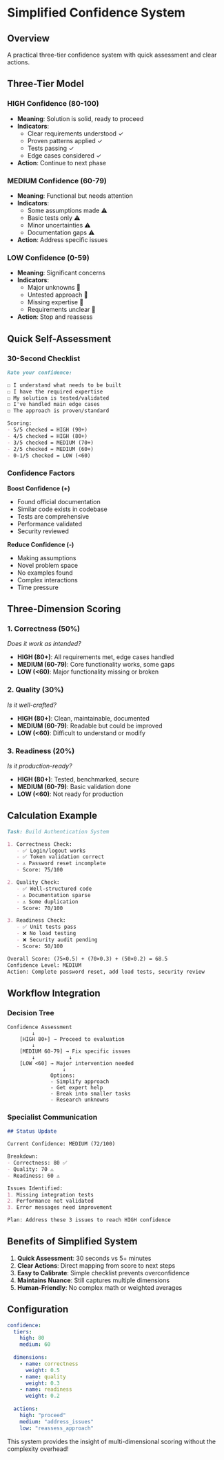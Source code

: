 # Simplified Confidence System

## Overview
A practical three-tier confidence system with quick assessment and clear actions.

## Three-Tier Model

### HIGH Confidence (80-100)
- **Meaning**: Solution is solid, ready to proceed
- **Indicators**: 
  - Clear requirements understood ✓
  - Proven patterns applied ✓
  - Tests passing ✓
  - Edge cases considered ✓
- **Action**: Continue to next phase

### MEDIUM Confidence (60-79)  
- **Meaning**: Functional but needs attention
- **Indicators**:
  - Some assumptions made ⚠️
  - Basic tests only ⚠️
  - Minor uncertainties ⚠️
  - Documentation gaps ⚠️
- **Action**: Address specific issues

### LOW Confidence (0-59)
- **Meaning**: Significant concerns
- **Indicators**:
  - Major unknowns 🛑
  - Untested approach 🛑
  - Missing expertise 🛑
  - Requirements unclear 🛑
- **Action**: Stop and reassess

## Quick Self-Assessment

### 30-Second Checklist
```markdown
Rate your confidence:

☐ I understand what needs to be built
☐ I have the required expertise
☐ My solution is tested/validated  
☐ I've handled main edge cases
☐ The approach is proven/standard

Scoring:
- 5/5 checked = HIGH (90+)
- 4/5 checked = HIGH (80+)
- 3/5 checked = MEDIUM (70+)
- 2/5 checked = MEDIUM (60+)
- 0-1/5 checked = LOW (<60)
```

### Confidence Factors

**Boost Confidence (+)**
- Found official documentation
- Similar code exists in codebase
- Tests are comprehensive
- Performance validated
- Security reviewed

**Reduce Confidence (-)**
- Making assumptions
- Novel problem space
- No examples found
- Complex interactions
- Time pressure

## Three-Dimension Scoring

### 1. Correctness (50%)
*Does it work as intended?*

- **HIGH (80+)**: All requirements met, edge cases handled
- **MEDIUM (60-79)**: Core functionality works, some gaps
- **LOW (<60)**: Major functionality missing or broken

### 2. Quality (30%)
*Is it well-crafted?*

- **HIGH (80+)**: Clean, maintainable, documented
- **MEDIUM (60-79)**: Readable but could be improved
- **LOW (<60)**: Difficult to understand or modify

### 3. Readiness (20%)
*Is it production-ready?*

- **HIGH (80+)**: Tested, benchmarked, secure
- **MEDIUM (60-79)**: Basic validation done
- **LOW (<60)**: Not ready for production

## Calculation Example

```markdown
Task: Build Authentication System

1. Correctness Check:
   - ✅ Login/logout works
   - ✅ Token validation correct
   - ⚠️ Password reset incomplete
   - Score: 75/100

2. Quality Check:
   - ✅ Well-structured code
   - ⚠️ Documentation sparse
   - ⚠️ Some duplication
   - Score: 70/100

3. Readiness Check:
   - ✅ Unit tests pass
   - ❌ No load testing
   - ❌ Security audit pending
   - Score: 50/100

Overall Score: (75×0.5) + (70×0.3) + (50×0.2) = 68.5
Confidence Level: MEDIUM
Action: Complete password reset, add load tests, security review
```

## Workflow Integration

### Decision Tree
```
Confidence Assessment
        ↓
    [HIGH 80+] → Proceed to evaluation
        ↓
    [MEDIUM 60-79] → Fix specific issues
        ↓           ↓
    [LOW <60] → Major intervention needed
                  ↓
              Options:
              - Simplify approach
              - Get expert help  
              - Break into smaller tasks
              - Research unknowns
```

### Specialist Communication
```markdown
## Status Update

Current Confidence: MEDIUM (72/100)

Breakdown:
- Correctness: 80 ✅
- Quality: 70 ⚠️
- Readiness: 60 ⚠️

Issues Identified:
1. Missing integration tests
2. Performance not validated
3. Error messages need improvement

Plan: Address these 3 issues to reach HIGH confidence
```

## Benefits of Simplified System

1. **Quick Assessment**: 30 seconds vs 5+ minutes
2. **Clear Actions**: Direct mapping from score to next steps
3. **Easy to Calibrate**: Simple checklist prevents overconfidence
4. **Maintains Nuance**: Still captures multiple dimensions
5. **Human-Friendly**: No complex math or weighted averages

## Configuration

```yaml
confidence:
  tiers:
    high: 80
    medium: 60
  
  dimensions:
    - name: correctness
      weight: 0.5
    - name: quality
      weight: 0.3
    - name: readiness
      weight: 0.2
  
  actions:
    high: "proceed"
    medium: "address_issues"
    low: "reassess_approach"
```

This system provides the insight of multi-dimensional scoring without the complexity overhead!